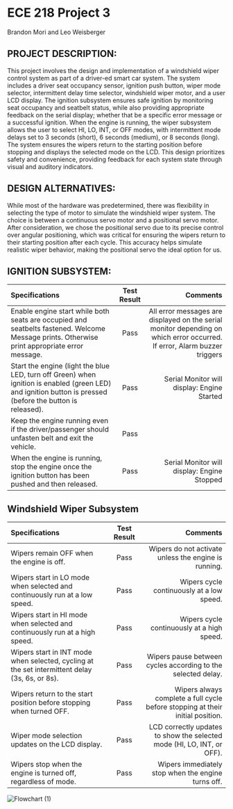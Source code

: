# ECE 218 Project 3

Brandon Mori and Leo Weisberger

## PROJECT DESCRIPTION:
This project involves the design and implementation of a windshield wiper control system as part of a driver-ed smart car system. The system includes a driver seat occupancy sensor, ignition push button, wiper mode selector, intermittent delay time selector, windshield wiper motor, and a user LCD display. The ignition subsystem ensures safe ignition by monitoring seat occupancy and seatbelt status, while also providing appropriate feedback on the serial display; whether that be a specific error message or a successful ignition. When the engine is running, the wiper subsystem allows the user to select HI, LO, INT, or OFF modes, with intermittent mode delays set to 3 seconds (short), 6 seconds (medium), or 8 seconds (long). The system ensures the wipers return to the starting position before stopping and displays the selected mode on the LCD. This design prioritizes safety and convenience, providing feedback for each system state through visual and auditory indicators.

## DESIGN ALTERNATIVES:
While most of the hardware was predetermined, there was flexibility in selecting the type of motor to simulate the windshield wiper system. The choice is between a continuous servo motor and a positional servo motor. After consideration, we chose the positional servo due to its precise control over angular positioning, which was critical for ensuring the wipers return to their starting position after each cycle. This accuracy helps simulate realistic wiper behavior, making the positional servo the ideal option for us.

## IGNITION SUBSYSTEM:
| Specifications | Test Result | Comments |
| :---         |     :---:      |          ---: |
|Enable engine start while both seats are occupied and seatbelts fastened. Welcome Message prints. Otherwise print appropriate error message.| Pass | All error messages are displayed on the serial monitor depending on which error occurred. If error, Alarm buzzer triggers |
|Start the engine (light the blue LED, turn off Green) when ignition is enabled (green LED) and ignition button is pressed  (before the button is released).|Pass| Serial Monitor will display: Engine Started  |
| Keep the engine running even if the driver/passenger should unfasten belt and exit the vehicle.|  Pass | |
| When the engine is running, stop the engine once the ignition button has been pushed and then released. | Pass | Serial Monitor will display: Engine Stopped |

## Windshield Wiper Subsystem

| Specifications | Test Result | Comments |
| :--- | :---: | ---: |
| Wipers remain OFF when the engine is off. | Pass | Wipers do not activate unless the engine is running. |
| Wipers start in LO mode when selected and continuously run at a low speed. | Pass | Wipers cycle continuously at a low speed. |
| Wipers start in HI mode when selected and continuously run at a high speed. | Pass | Wipers cycle continuously at a high speed. |
| Wipers start in INT mode when selected, cycling at the set intermittent delay (3s, 6s, or 8s). | Pass | Wipers pause between cycles according to the selected delay. |
| Wipers return to the start position before stopping when turned OFF. | Pass | Wipers always complete a full cycle before stopping at their initial position. |
| Wiper mode selection updates on the LCD display. | Pass | LCD correctly updates to show the selected mode (HI, LO, INT, or OFF). |
| Wipers stop when the engine is turned off, regardless of mode. | Pass | Wipers immediately stop when the engine turns off. |


![Flowchart (1)](https://github.com/user-attachments/assets/4b12fd3d-975b-4952-8f51-714bfe83732e)


